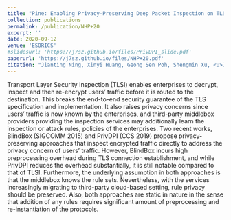 ```yaml
---
title: "Pine: Enabling Privacy-Preserving Deep Packet Inspection on TLS with Rule-Hiding and Fast Connection Establishment"
collection: publications
permalink: /publication/NHP+20
excerpt: ''
date: 2020-09-12
venue: 'ESORICS'
#slidesurl: 'https://j7sz.github.io/files/PrivDPI_slide.pdf'
paperurl: 'https://j7sz.github.io/files/NHP+20.pdf'
citation: "Jianting Ning, Xinyi Huang, Geong Sen Poh, Shengmin Xu, <u>Jia-Ch'ng Loh</u>, Jian Weng, Robert H.Deng"
---
```


Transport Layer Security Inspection (TLSI) enables enterprises to decrypt, inspect and then re-encrypt users’ traffic before it is routed to the destination. This breaks the end-to-end security guarantee of the TLS specification and implementation. It also raises privacy concerns since users’ traffic is now known by the enterprises, and third-party middlebox providers providing the inspection services may additionally learn the inspection or attack rules, policies of the enterprises. Two recent works, BlindBox (SIGCOMM 2015) and PrivDPI (CCS 2019) propose privacy-preserving approaches that inspect encrypted traffic directly to address the privacy concern of users’ traffic. However, BlindBox incurs high preprocessing overhead during TLS connection establishment, and while PrivDPI reduces the overhead substantially, it is still notable compared to that of TLSI. Furthermore, the underlying assumption in both approaches is that the middlebox knows the rule sets. Nevertheless, with the services increasingly migrating to third-party cloud-based setting, rule privacy should be preserved. Also, both approaches are static in nature in the sense that addition of any rules requires significant amount of preprocessing and re-instantiation of the protocols.

